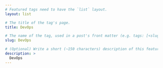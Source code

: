 ```yaml
---
# Featured tags need to have the `list` layout.
layout: list

# The title of the tag's page.
title: DevOps

# The name of the tag, used in a post's front matter (e.g. tags: [<slug>]).
slug: DevOps

# (Optional) Write a short (~150 characters) description of this featured tag.
description: >
  DevOps
---
```


